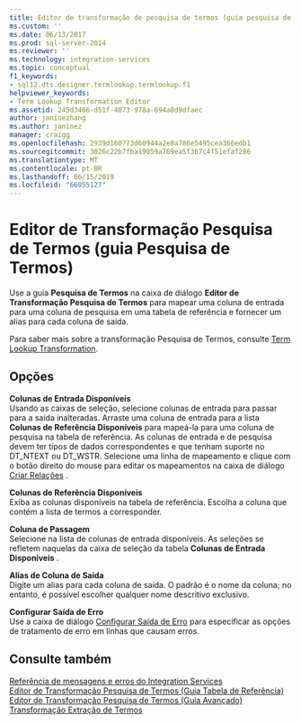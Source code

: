 ```yaml
---
title: Editor de transformação de pesquisa de termos (guia pesquisa de termos) | Microsoft Docs
ms.custom: ''
ms.date: 06/13/2017
ms.prod: sql-server-2014
ms.reviewer: ''
ms.technology: integration-services
ms.topic: conceptual
f1_keywords:
- sql12.dts.designer.termlookup.termlookup.f1
helpviewer_keywords:
- Term Lookup Transformation Editor
ms.assetid: 245d3466-d51f-4073-978a-694a8d9dfaec
author: janinezhang
ms.author: janinez
manager: craigg
ms.openlocfilehash: 2939d160773d60944a2e8a786e5495cea366edb1
ms.sourcegitcommit: 3026c22b7fba19059a769ea5f367c4f51efaf286
ms.translationtype: MT
ms.contentlocale: pt-BR
ms.lasthandoff: 06/15/2019
ms.locfileid: "66055127"
---
```

# <a name="term-lookup-transformation-editor-term-lookup-tab"></a>Editor de Transformação Pesquisa de Termos (guia Pesquisa de Termos)
  Use a guia **Pesquisa de Termos** na caixa de diálogo **Editor de Transformação Pesquisa de Termos** para mapear uma coluna de entrada para uma coluna de pesquisa em uma tabela de referência e fornecer um alias para cada coluna de saída.  
  
 Para saber mais sobre a transformação Pesquisa de Termos, consulte [Term Lookup Transformation](data-flow/transformations/lookup-transformation.md).  
  
## <a name="options"></a>Opções  
 **Colunas de Entrada Disponíveis**  
 Usando as caixas de seleção, selecione colunas de entrada para passar para a saída inalteradas. Arraste uma coluna de entrada para a lista **Colunas de Referência Disponíveis** para mapeá-la para uma coluna de pesquisa na tabela de referência. As colunas de entrada e de pesquisa devem ter tipos de dados correspondentes e que tenham suporte no DT_NTEXT ou DT_WSTR. Selecione uma linha de mapeamento e clique com o botão direito do mouse para editar os mapeamentos na caixa de diálogo [Criar Relações](data-flow/transformations/create-relationships.md) .  
  
 **Colunas de Referência Disponíveis**  
 Exiba as colunas disponíveis na tabela de referência. Escolha a coluna que contém a lista de termos a corresponder.  
  
 **Coluna de Passagem**  
 Selecione na lista de colunas de entrada disponíveis. As seleções se refletem naquelas da caixa de seleção da tabela **Colunas de Entrada Disponíveis** .  
  
 **Alias de Coluna de Saída**  
 Digite um alias para cada coluna de saída. O padrão é o nome da coluna; no entanto, é possível escolher qualquer nome descritivo exclusivo.  
  
 **Configurar Saída de Erro**  
 Use a caixa de diálogo [Configurar Saída de Erro](../../2014/integration-services/configure-error-output.md) para especificar as opções de tratamento de erro em linhas que causam erros.  
  
## <a name="see-also"></a>Consulte também  
 [Referência de mensagens e erros do Integration Services](../../2014/integration-services/integration-services-error-and-message-reference.md)   
 [Editor de Transformação Pesquisa de Termos &#40;Guia Tabela de Referência&#41;](../../2014/integration-services/term-lookup-transformation-editor-reference-table-tab.md)   
 [Editor de Transformação Pesquisa de Termos &#40;Guia Avançado&#41;](../../2014/integration-services/term-lookup-transformation-editor-advanced-tab.md)   
 [Transformação Extração de Termos](data-flow/transformations/term-extraction-transformation.md)  
  
  
